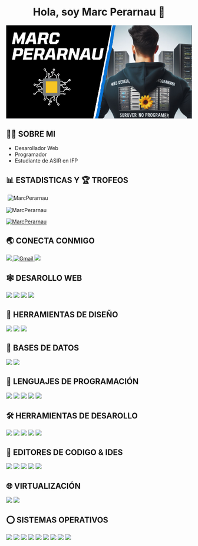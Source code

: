 <div align='center'>
<h1 align='center'>Hola, soy Marc Perarnau 🖖 </h1>
</div>

<img align='center' src="IMG/img1.png">


## 👨‍💻 SOBRE MI

- Desarollador Web
- Programador
- Estudiante de ASIR en IFP 

## 📊 ESTADISTICAS Y 🏆 TROFEOS

<p>&nbsp;<img align="center" src="https://github-readme-stats.vercel.app/api?username=MarcPerarnau&show_icons=true&locale=en" alt="MarcPerarnau" /></p>

<p><img align="center" src="https://github-readme-streak-stats.herokuapp.com/?user=MarcPerarnau&" alt="MarcPerarnau" /></p>

<p align="left"> <a href="https://github.com/ryo-ma/github-profile-trophy"><img src="https://github-profile-trophy.vercel.app/?username=MarcPerarnau" alt="MarcPerarnau" /></a> </p>

## 🌏 CONECTA CONMIGO

<a href="mailto:m.liang.perarnau@gmail.com">
<img src="https://img.shields.io/badge/Gmail-D14836?style=for-the-badge&logo=gmail&logoColor=white" />
</a>

<a href="https://www.linkedin.com/in/marcliangperarnauolaya/"> 
    <img src="https://img.shields.io/badge/LinkedIn-0077B5?style=for-the-badge&logo=linkedin&logoColor=white" title="Gmail"  alt="Gmail"/>
</a>

<img src="https://img.shields.io/badge/Discord-5865F2?style=for-the-badge&logo=discord&logoColor=white">

## 🕸️ DESAROLLO WEB

<img src="https://img.shields.io/badge/PHP-777BB4?style=for-the-badge&logo=php&logoColor=white">

<img src="https://img.shields.io/badge/JavaScript-323330?style=for-the-badge&logo=javascript&logoColor=F7DF1E">

<img src="https://img.shields.io/badge/HTML5-E34F26?style=for-the-badge&logo=html5&logoColor=white">

<img src="https://img.shields.io/badge/CSS3-1572B6?style=for-the-badge&logo=css3&logoColor=white">

## 🍧 HERRAMIENTAS DE DISEÑO

<img src="https://img.shields.io/badge/Adobe%20Illustrator-FF9A00?style=for-the-badge&logo=adobe%20illustrator&logoColor=white">

<img src="https://img.shields.io/badge/Adobe%20Photoshop-31A8FF?style=for-the-badge&logo=Adobe%20Photoshop&logoColor=black">

<img src="https://img.shields.io/badge/Canva-%2300C4CC.svg?&style=for-the-badge&logo=Canva&logoColor=white">


## 📅 BASES DE DATOS

<img src="https://img.shields.io/badge/MySQL-005C84?style=for-the-badge&logo=mysql&logoColor=white">

<img src="https://img.shields.io/badge/MariaDB-003545?style=for-the-badge&logo=mariadb&logoColor=white">

## 🎯 LENGUAJES DE PROGRAMACIÓN

<img src="https://img.shields.io/badge/React-20232A?style=for-the-badge&logo=react&logoColor=61DAFB">

<img src="https://img.shields.io/badge/C-00599C?style=for-the-badge&logo=c&logoColor=white">

<img src="https://img.shields.io/badge/C%2B%2B-00599C?style=for-the-badge&logo=c%2B%2B&logoColor=white">

<img src="https://img.shields.io/badge/Python-FFD43B?style=for-the-badge&logo=python&logoColor=blue">

<img src="https://img.shields.io/badge/Ruby-CC342D?style=for-the-badge&logo=ruby&logoColor=white">

<img src="">

## 🛠️ HERRAMIENTAS DE DESAROLLO

<img src="https://img.shields.io/badge/Apache-D22128?style=for-the-badge&logo=Apache&logoColor=white">

<img src="https://img.shields.io/badge/conda-342B029.svg?&style=for-the-badge&logo=anaconda&logoColor=white">

<img src="https://img.shields.io/badge/Docker-2CA5E0?style=for-the-badge&logo=docker&logoColor=white">

<img src="https://img.shields.io/badge/Xampp-F37623?style=for-the-badge&logo=xampp&logoColor=white">

<img src="https://img.shields.io/badge/github-%23121011.svg?style=for-the-badge&logo=github&logoColor=white">

## 📄 EDITORES DE CODIGO & IDES

<img src="https://img.shields.io/badge/Arduino_IDE-00979D?style=for-the-badge&logo=arduino&logoColor=white">

<img src="https://img.shields.io/badge/Colab-F9AB00?style=for-the-badge&logo=googlecolab&color=525252">

<img src="https://img.shields.io/badge/VS%20Code%20Insider-24bfa5.svg?style=for-the-badge&logo=visual-studio-code&logoColor=white">

<img src="https://img.shields.io/badge/VS%20Code-0078d7.svg?style=for-the-badge&logo=visual-studio-code&logoColor=white">

<img src="https://img.shields.io/badge/github-%23121011.svg?style=for-the-badge&logo=github&logoColor=white">

## 🌐 VIRTUALIZACIÓN

<img src="https://img.shields.io/badge/VirtualBox-21416b?style=for-the-badge&logo=VirtualBox&logoColor=white">

<img src="https://img.shields.io/badge/VMware-231f20?style=for-the-badge&logo=VMware&logoColor=white">

## ⭕ SISTEMAS OPERATIVOS

<img src="https://img.shields.io/badge/Android-3DDC84?style=for-the-badge&logo=android&logoColor=white">

<img src="https://img.shields.io/badge/Debian-A81D33?style=for-the-badge&logo=debian&logoColor=white">

<img src="https://img.shields.io/badge/Fedora-51A2DA?style=for-the-badge&logo=fedora&logoColor=white">

<img src="https://img.shields.io/badge/iOS-000000?style=for-the-badge&logo=ios&logoColor=white">

<img src="https://img.shields.io/badge/Kali_Linux-557C94?style=for-the-badge&logo=kali-linux&logoColor=white">

<img src="https://img.shields.io/badge/Linux-FCC624?style=for-the-badge&logo=linux&logoColor=black">

<img src="https://img.shields.io/badge/mac%20os-000000?style=for-the-badge&logo=apple&logoColor=white">

<img src="https://img.shields.io/badge/Ubuntu-E95420?style=for-the-badge&logo=ubuntu&logoColor=white">

<img src="https://img.shields.io/badge/Windows-0078D6?style=for-the-badge&logo=windows&logoColor=white">
